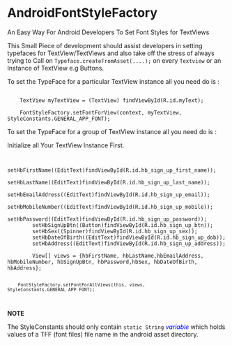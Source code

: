 # AndroidFontStyleFactory
An Easy Way For Android Developers To Set Font Styles for TextViews

This Small Piece of development should assist developers in setting typefaces for TextView/TextViews and also take off the 
stress of always trying to Call on <code>Typeface.createFromAsset(....);</code> on every <code>Textview</code> 
or an Instance of TextView e.g Buttons.

To set the TypeFace for a particular TextView instance all you need do is :

<code>
	TextView myTextView = (TextView) findViewById(R.id.myText);
</code>

<code>
	FontStyleFactory.setFontForView(context, myTextView, StyleConstants.GENERAL_APP_FONT);
</code>


To set the TypeFace for a group of TextView instance all you need do is :

Initialize all Your TextView Instance First.

<code>
		setHbFirstName((EditText)findViewById(R.id.hb_sign_up_first_name));
        setHbLastName((EditText)findViewById(R.id.hb_sign_up_last_name));
        setHbEmailAddress((EditText)findViewById(R.id.hb_sign_up_email));
        setHbMobileNumber((EditText)findViewById(R.id.hb_sign_up_mobile));
        setHbPassword((EditText)findViewById(R.id.hb_sign_up_password));
        setHbSignUpBtn((Button)findViewById(R.id.hb_sign_up_btn));
        setHbSex((Spinner)findViewById(R.id.hb_sign_up_sex));
        setHbDateOfBirth((EditText)findViewById(R.id.hb_sign_up_dob));
        setHbAddress((EditText)findViewById(R.id.hb_sign_up_address));
</code>

<code>
		View[] views = {hbFirstName, hbLastName,hbEmailAddress, hbMobileNumber, hbSignUpBtn, hbPassword,hbSex, hbDateOfBirth, hbAddress};
	
		FontStyleFactory.setFontForAllViews(this, views, StyleConstants.GENERAL_APP_FONT);
</code>


<b>NOTE</b>

The StyleConstants should only contain <code>static String</code> <i style="color:blue">variable</i>
which holds values of a TFF (font files) file name in the android asset directory.
